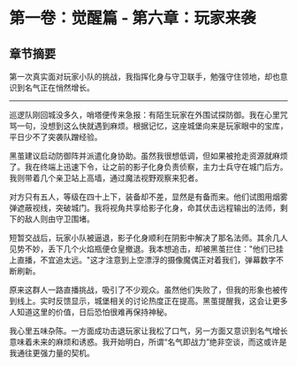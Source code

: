 # 第一卷：觉醒篇 - 第六章：玩家来袭

<!-- AI生成内容开始 -->
<!-- 模型: GPT-4 Turbo -->
<!-- Prompt版本: rewrite_chapter.tpl.md -->
<!-- 生成时间: 2025-07-XX -->
<!-- 状态: 初稿，需人工完善 -->

## 章节摘要
第一次真实面对玩家小队的挑战，我指挥化身与守卫联手，勉强守住领地，却也意识到名气正在悄然增长。

---

巡逻队刚回城没多久，哨塔便传来急报：有陌生玩家在外围试探防御。我在心里咒骂一句，没想到这么快就遇到麻烦。根据记忆，这座城堡向来是玩家眼中的宝库，平日少不了突袭队蹭经验。

黑茧建议启动防御阵并派遣化身协助。虽然我很想低调，但如果被抢走资源就麻烦了。我在终端上迅速下令，让之前的影子化身负责侦察，主力士兵守在城门后方。我则带着几个亲卫站上高墙，通过魔法视野观察来犯者。

对方只有五人，等级在四十上下，装备却不差，显然是有备而来。他们试图用烟雾弹遮蔽视线，突破城门。我将视角共享给影子化身，命其伏击远程输出的法师，剩下的敌人则由守卫围堵。

短暂交战后，玩家小队被逼退，影子化身顺利在阴影中解决了那名法师。其余几人见势不妙，丢下几个火焰瓶便仓皇撤退。我本想追击，却被黑茧拦住："他们已挂上直播，不宜追太远。"这才注意到上空漂浮的摄像魔偶正对着我们，弹幕数字不断刷新。

原来这群人一路直播挑战，吸引了不少观众。虽然他们失败了，但我的形象也被传到线上。实时反馈显示，城堡相关的讨论热度正在提高。黑茧提醒我，这会让更多人知道这里的价值，日后恐怕很难再保持神秘。

我心里五味杂陈。一方面成功击退玩家让我松了口气，另一方面又意识到名气增长意味着未来的麻烦和诱惑。我开始明白，所谓“名气即战力”绝非空谈，而这或许是我通往更强力量的契机。

<!-- AI生成内容结束 -->
